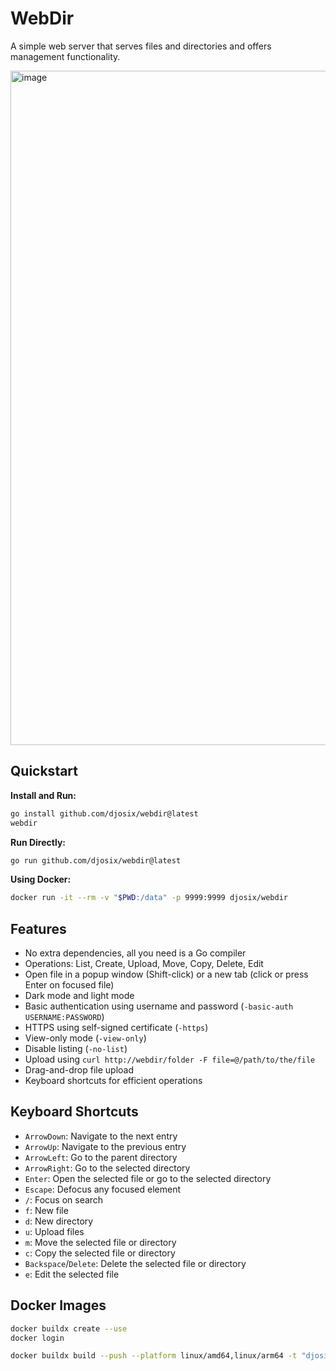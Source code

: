 # WebDir

A simple web server that serves files and directories and offers management functionality.

<img width="1079" alt="image" src="https://github.com/user-attachments/assets/86d0617b-42fa-4e59-bd8a-9ec5b85fd0ce" />

## Quickstart

**Install and Run:**

```sh
go install github.com/djosix/webdir@latest
webdir
```

**Run Directly:**

```sh
go run github.com/djosix/webdir@latest
```

**Using Docker:**

```sh
docker run -it --rm -v "$PWD:/data" -p 9999:9999 djosix/webdir
```

## Features

- No extra dependencies, all you need is a Go compiler
- Operations: List, Create, Upload, Move, Copy, Delete, Edit
- Open file in a popup window (Shift-click) or a new tab (click or press Enter on focused file)
- Dark mode and light mode
- Basic authentication using username and password (`-basic-auth USERNAME:PASSWORD`)
- HTTPS using self-signed certificate (`-https`)
- View-only mode (`-view-only`)
- Disable listing (`-no-list`)
- Upload using `curl http://webdir/folder -F file=@/path/to/the/file`
- Drag-and-drop file upload
- Keyboard shortcuts for efficient operations

## Keyboard Shortcuts

- `ArrowDown`: Navigate to the next entry
- `ArrowUp`: Navigate to the previous entry
- `ArrowLeft`: Go to the parent directory
- `ArrowRight`: Go to the selected directory
- `Enter`: Open the selected file or go to the selected directory
- `Escape`: Defocus any focused element
- `/`: Focus on search
- `f`: New file
- `d`: New directory
- `u`: Upload files
- `m`: Move the selected file or directory
- `c`: Copy the selected file or directory
- `Backspace`/`Delete`: Delete the selected file or directory
- `e`: Edit the selected file

## Docker Images

```sh
docker buildx create --use
docker login

docker buildx build --push --platform linux/amd64,linux/arm64 -t "djosix/webdir:latest" .
```
